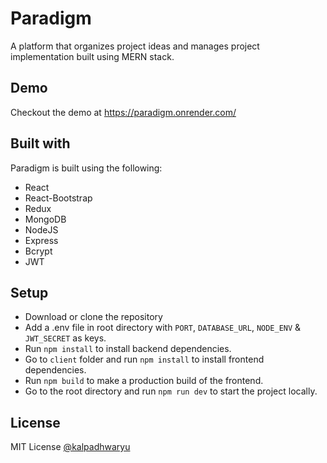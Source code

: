# Paradigm

A platform that organizes project ideas and manages project implementation built using MERN stack.

## Demo

Checkout the demo at https://paradigm.onrender.com/

## Built with

Paradigm is built using the following:

- React
- React-Bootstrap
- Redux
- MongoDB
- NodeJS
- Express
- Bcrypt
- JWT

## Setup

- Download or clone the repository
- Add a .env file in root directory with `PORT`, `DATABASE_URL`, `NODE_ENV` & `JWT_SECRET` as keys.
- Run `npm install` to install backend dependencies.
- Go to `client` folder and run `npm install` to install frontend dependencies.
- Run `npm build` to make a production build of the frontend.
- Go to the root directory and run `npm run dev` to start the project locally.

## License

MIT License [@kalpadhwaryu](https://github.com/kalpadhwaryu)